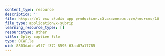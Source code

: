 ```yaml
---
content_type: resource
description: ''
file: https://ol-ocw-studio-app-production.s3.amazonaws.com/courses/18-03sc-differential-equations-fall-2011/8803dadca9f7f377859563aa07a17785_JNsNgXKFgdo.srt
file_type: application/x-subrip
learning_resource_types: []
resourcetype: Other
title: 3play caption file
type: OCWFile
uid: 8803dadc-a9f7-f377-8595-63aa07a17785
---
```

